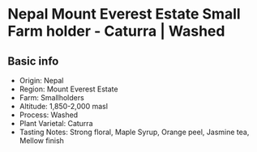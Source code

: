 # Nepal Mount Everest Estate Small Farm holder - Caturra | Washed

## Basic info

- Origin: Nepal
- Region: Mount Everest Estate
- Farm: Smallholders
- Altitude: 1,850-2,000 masl
- Process: Washed
- Plant Varietal: Caturra
- Tasting Notes: Strong floral, Maple Syrup, Orange peel, Jasmine tea, Mellow finish

